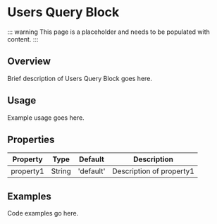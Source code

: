 # Users Query Block

::: warning
This page is a placeholder and needs to be populated with content.
:::

## Overview

Brief description of Users Query Block goes here.

## Usage

Example usage goes here.

## Properties

| Property | Type | Default | Description |
|----------|------|---------|-------------|
| property1 | String | 'default' | Description of property1 |

## Examples

Code examples go here.
